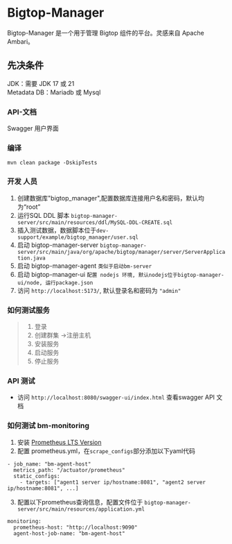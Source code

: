 # Bigtop-Manager

Bigtop-Manager 是一个用于管理 Bigtop 组件的平台。灵感来自 Apache Ambari。

## 先决条件

JDK：需要 JDK 17 或 21  
Metadata DB：Mariadb 或 Mysql

### API-文档

Swagger 用户界面

### 编译

```
mvn clean package -DskipTests
```

### 开发 人员

1. 创建数据库"bigtop_manager",配置数据库连接用户名和密码，默认均为“root”
2. 运行SQL DDL 脚本 `bigtop-manager-server/src/main/resources/ddl/MySQL-DDL-CREATE.sql`
3. 插入测试数据，数据脚本位于`dev-support/example/bigtop_manager/user.sql`
4. 启动 bigtop-manager-server `bigtop-manager-server/src/main/java/org/apache/bigtop/manager/server/ServerApplication.java`
5. 启动 bigtop-manager-agent `类似于启动bm-server`
6. 启动 bigtop-manager-ui `配置 nodejs 环境, 默认nodejs位于bigtop-manager-ui/node, 运行package.json`
7. 访问 `http://localhost:5173/`, 默认登录名和密码为 `"admin"`

### 如何测试服务

> 1. 登录
> 2. 创建群集 ->注册主机
> 3. 安装服务
> 4. 启动服务
> 5. 停止服务

### API 测试
- 访问 `http://localhost:8080/swagger-ui/index.html` 查看swagger API 文档

### 如何测试 bm-monitoring
1. 安装 [Prometheus LTS Version](https://github.com/prometheus/prometheus/releases/download/v2.45.3/prometheus-2.45.3.linux-amd64.tar.gz)
2. 配置 prometheus.yml，在`scrape_configs`部分添加以下yaml代码
```
- job_name: "bm-agent-host"
  metrics_path: "/actuator/prometheus"
  static_configs:
    - targets: ["agent1 server ip/hostname:8081", "agent2 server ip/hostname:8081", ...]
```
3. 配置以下prometheus查询信息，配置文件位于 `bigtop-manager-server/src/main/resources/application.yml`
```
monitoring:
  prometheus-host: "http://localhost:9090"
  agent-host-job-name: "bm-agent-host"
```
